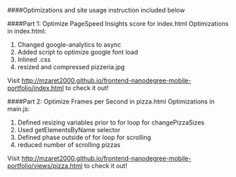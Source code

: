 ####Optimizations and site usage instruction included below

####Part 1: Optimize PageSpeed Insights score for index.html
Optimizations in index.html:
1. Changed google-analytics to async
2. Added script to optimize google font load
3. Inlined .css
4. resized and compressed pizzeria.jpg

Visit http://mzaret2000.github.io/frontend-nanodegree-mobile-portfolio/index.html to check it out!


####Part 2: Optimize Frames per Second in pizza.html
Optimizations in main.js:
1. Defined resizing variables prior to for loop for changePizzaSizes
2. Used getElementsByName selector
3. Defined phase outside of for loop for scrolling
4. reduced number of scrolling pizzas

Visit http://mzaret2000.github.io/frontend-nanodegree-mobile-portfolio/views/pizza.html to check it out!
